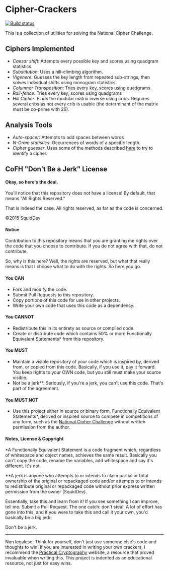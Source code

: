 # Cipher-Crackers
[![Build status](https://ci.appveyor.com/api/projects/status/xml5w9y00myb22p0/branch/master)](https://ci.appveyor.com/project/SquidDev/cipher-crackers/branch/master)

This is a collection of utilities for solving the National Cipher Challenge.

## Ciphers Implemented
 - *Caesar shift*: Attempts every possible key and scores using quadgram statistics
 - *Substitution*: Uses a hill-climbing algorithm.
 - *Vigenere*: Guesses the key length from repeated sub-strings, then solves individual shifts using monogram statistics.
 - *Columnar Transposition*: Tries every key, scores using quadgrams
 - *Rail-fence*: Tries every key, scores using quadgrams
 - *Hill Cipher*: Finds the modular matrix inverse using cribs. Requires several cribs as not every crib is usable (the determinant of the matrix must be co-prime with 26).

## Analysis Tools
 - *Auto-spacer*: Attempts to add spaces between words
 - *N-Gram statistics*: Occurrences of words of a specific length.
 - *Cipher guesser*: Uses some of the methods described [here](http://practicalcryptography.com/cryptanalysis/text-characterisation/identifying-unknown-ciphers/) to try to identify a cipher.


## CoFH "Don't Be a Jerk" License
#### Okay, so here's the deal.

You'll notice that this repository does not have a license! By default, that means "All Rights Reserved."

That is indeed the case. All rights reserved, as far as the code is concerned.

©2015 SquidDev

#### Notice

Contribution to this repository means that you are granting me rights over the code that you choose to contribute. If you do not agree with that, do not contribute.

So, why is this here? Well, the rights are reserved, but what that really means is that I choose what to do with the rights. So here you go.

#### You CAN
- Fork and modify the code.
- Submit Pull Requests to this repository.
- Copy portions of this code for use in other projects.
- Write your own code that uses this code as a dependency.

#### You CANNOT
- Redistribute this in its entirety as source or compiled code.
- Create or distribute code which contains 50% or more Functionally Equivalent Statements* from this repository.

#### You MUST
- Maintain a visible repository of your code which is inspired by, derived from, or copied from this code. Basically, if you use it, pay it forward. You keep rights to your OWN code, but you still must make your source visible.
- Not be a jerk**. Seriously, if you're a jerk, you can't use this code. That's part of the agreement.

#### You MUST NOT
- Use this project either in source or binary form, Functionally Equivalent Statements*, derived or inspired source to compete in competitions of any form, such as the [National Cipher Challenge](http://www.cipher.maths.soton.ac.uk/) without written permission from the author.

#### Notes, License & Copyright

*A Functionally Equivalent Statement is a code fragment which, regardless of whitespace and object names, achieves the same result. Basically you can't copy the code, rename the variables, add whitespace and say it's different. It's not.

**A jerk is anyone who attempts to or intends to claim partial or total ownership of the original or repackaged code and/or attempts to or intends to redistribute original or repackaged code without prior express written permission from the owner (SquidDev).

Essentially, take this and learn from it! If you see something I can improve, tell me. Submit a Pull Request. The one catch: don't steal! A lot of effort has gone into this, and if you were to take this and call it your own, you'd basically be a big jerk.

Don't be a jerk.

--- 

Non legalese: Think for yourself, don't just use someone else's code and thoughts to win! If you are interested in writing your own crackers, I recommend the [Practical Cryptography](http://practicalcryptography.com/cryptanalysis/) website, a resource that proved invaluable when writing this. This project is indented as an educational resource, not just for easy wins.
